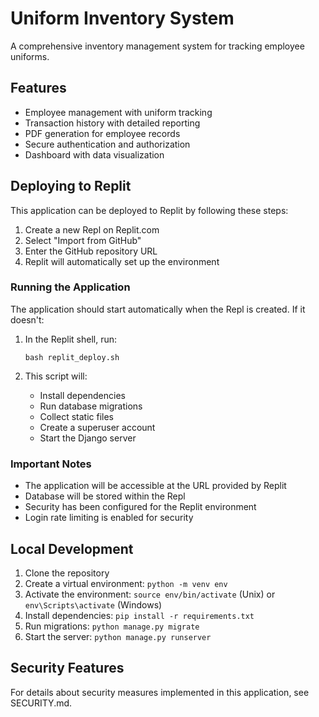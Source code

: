 # Uniform Inventory System

A comprehensive inventory management system for tracking employee uniforms.

## Features

- Employee management with uniform tracking
- Transaction history with detailed reporting
- PDF generation for employee records
- Secure authentication and authorization
- Dashboard with data visualization

## Deploying to Replit

This application can be deployed to Replit by following these steps:

1. Create a new Repl on Replit.com
2. Select "Import from GitHub" 
3. Enter the GitHub repository URL
4. Replit will automatically set up the environment

### Running the Application

The application should start automatically when the Repl is created. If it doesn't:

1. In the Replit shell, run:
   ```
   bash replit_deploy.sh
   ```

2. This script will:
   - Install dependencies
   - Run database migrations
   - Collect static files
   - Create a superuser account
   - Start the Django server

### Important Notes

- The application will be accessible at the URL provided by Replit
- Database will be stored within the Repl
- Security has been configured for the Replit environment
- Login rate limiting is enabled for security

## Local Development

1. Clone the repository
2. Create a virtual environment: `python -m venv env`
3. Activate the environment: `source env/bin/activate` (Unix) or `env\Scripts\activate` (Windows)
4. Install dependencies: `pip install -r requirements.txt`
5. Run migrations: `python manage.py migrate`
6. Start the server: `python manage.py runserver`

## Security Features

For details about security measures implemented in this application, see SECURITY.md.
